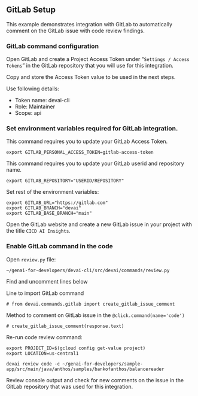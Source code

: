 ## GitLab Setup

This example demonstrates integration with GitLab to automatically comment on the GitLab issue with code review findings.


### GitLab command configuration

Open GitLab and create a Project Access Token under “`Settings / Access Tokens`” in the GitLab repository that you will use for this integration.

Copy and store the Access Token value to be used in the next steps.

Use following details:

- Token name: devai-cli
- Role: Maintainer
- Scope: api

### Set environment variables required for GitLab integration.

This command requires you to update your GitLab Access Token.
```
export GITLAB_PERSONAL_ACCESS_TOKEN=gitlab-access-token
```

This command requires you to update your GitLab userid and repository name.
```
export GITLAB_REPOSITORY="USERID/REPOSITORY"
```

Set rest of the environment variables:
```
export GITLAB_URL="https://gitlab.com"
export GITLAB_BRANCH="devai"
export GITLAB_BASE_BRANCH="main"
```


Open the GitLab website and create a new GitLab issue in your project with the title `CICD AI Insights`.

### Enable GitLab command in the code

Open `review.py` file:
```
~/genai-for-developers/devai-cli/src/devai/commands/review.py
```

Find and uncomment lines below

Line to import GitLab command
```
# from devai.commands.gitlab import create_gitlab_issue_comment
```

Method to comment on GitLab issue in the `@click.command(name='code')`
```
# create_gitlab_issue_comment(response.text)
```

Re-run code review command:

```
export PROJECT_ID=$(gcloud config get-value project)
export LOCATION=us-central1

devai review code -c ~/genai-for-developers/sample-app/src/main/java/anthos/samples/bankofanthos/balancereader
```

Review console output and check for new comments on the issue in the GitLab repository that was used for this integration.



